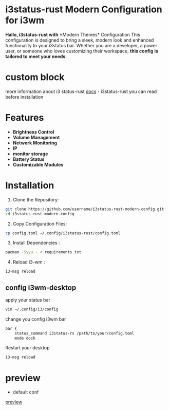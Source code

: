 # i3status-rust Modern Configuration for i3wm
<p>
<b>Hallo, i3status-rust with</b> *Modern Themes* Configuration  This configuration is designed to bring a sleek, modern look and enhanced functionality to your i3status bar. Whether you are a developer, a power user, or someone who loves customizing their workspace, <b>this config is tailored to meet your needs.</b>

# custom block 
more information about i3 status-rust [docs](https://docs.rs/i3status-rs/latest/i3status_rs/blocks/index.html) - i3status-rust
you can read before installation

# Features
  * **Brightness Control**
  * **Volume Management**
  * **Network Monitoring**
  * **IP**
  * **monitor storage**
  * **Battery Status**
  * **Customizable Modules**
# Installation
 1.  Clone the Repository:
```bash
git clone https://github.com/username/i3status-rust-modern-config.git
cd i3status-rust-modern-config
```
 2. Copy Configuration Files:
```bash
cp config.toml ~/.config/i3status-rust/config.toml 
```
 3. Install Dependencies :
```bash
pacman -Syyu - < requirements.txt
```
 4. Reload i3-wm :
```bash
i3-msg reload
```
## config i3wm-desktop
<p>apply your status bar</p>

```bash
vim ~/.config/i3/config
```
change you config i3wm bar
```bash
bar {
    status_command i3status-rs /path/to/your/config.toml
    mode dock
```
Restart your desktop
```bash
i3-msg reload
```
# preview 

* default conf

[preview](preview.png)

